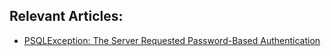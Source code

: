 ## Relevant Articles:

- [PSQLException: The Server Requested Password-Based Authentication](https://www.baeldung.com/java-psqlexception-the-server-requested-password-based-authentication)
